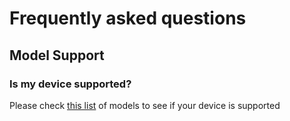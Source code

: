 # Frequently asked questions

## Model Support

### Is my device supported?

Please check [this list](https://deebot.readthedocs.io/en/latest/deebot/models/) of models to see if your device is supported
